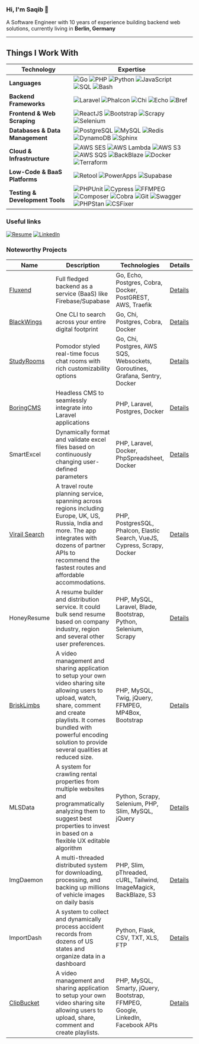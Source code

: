 ### Hi, I'm Saqib 👋
A Software Engineer with 10 years of experience building backend web solutions, currently living in **Berlin, Germany**

---

## **Things I Work With**  

| **Technology**         | **Expertise** |
|------------------------|--------------|
| **Languages**         | ![Go](https://img.shields.io/badge/-Go-00ADD8?logo=go&logoColor=white) ![PHP](https://img.shields.io/badge/-PHP-777BB4?logo=php&logoColor=white) ![Python](https://img.shields.io/badge/-Python-3776AB?logo=python&logoColor=white) ![JavaScript](https://img.shields.io/badge/-JavaScript-F7DF1E?logo=javascript&logoColor=black) ![SQL](https://img.shields.io/badge/-SQL-4479A1?logo=postgresql&logoColor=white) ![Bash](https://img.shields.io/badge/-Bash-4EAA25?logo=gnu-bash&logoColor=white) |
| **Backend Frameworks** | ![Laravel](https://img.shields.io/badge/-Laravel-FF2D20?logo=laravel&logoColor=white) ![Phalcon](https://img.shields.io/badge/-Phalcon-4F5B93?logo=phalcon&logoColor=white) ![Chi](https://img.shields.io/badge/-Chi-02A9E0?logo=go&logoColor=white) ![Echo](https://img.shields.io/badge/-Echo-00ADD8?logo=go&logoColor=white) ![Bref](https://img.shields.io/badge/-Bref-FF9900?logo=serverless&logoColor=white) |
| **Frontend & Web Scraping** | ![ReactJS](https://img.shields.io/badge/-ReactJS-61DAFB?logo=react&logoColor=white) ![Bootstrap](https://img.shields.io/badge/-Bootstrap-7952B3?logo=bootstrap&logoColor=white) ![Scrapy](https://img.shields.io/badge/-Scrapy-2C2D72?logo=scrapy&logoColor=white) ![Selenium](https://img.shields.io/badge/-Selenium-43B02A?logo=selenium&logoColor=white) |
| **Databases & Data Management** | ![PostgreSQL](https://img.shields.io/badge/-PostgreSQL-336791?logo=postgresql&logoColor=white) ![MySQL](https://img.shields.io/badge/-MySQL-4479A1?logo=mysql&logoColor=white) ![Redis](https://img.shields.io/badge/-Redis-DC382D?logo=redis&logoColor=white) ![DynamoDB](https://img.shields.io/badge/-DynamoDB-4053D6?logo=amazon-dynamodb&logoColor=white) ![Sphinx](https://img.shields.io/badge/-Sphinx-531B93?logo=sphinx&logoColor=white) |
| **Cloud & Infrastructure** | ![AWS SES](https://img.shields.io/badge/-AWS%20SES-569A31?logo=amazon-aws&logoColor=white) ![AWS Lambda](https://img.shields.io/badge/-AWS%20Lambda-FF9900?logo=amazon-aws&logoColor=white) ![AWS S3](https://img.shields.io/badge/-AWS%20S3-569A31?logo=amazon-aws&logoColor=white) ![AWS SQS](https://img.shields.io/badge/-AWS%20SQS-569A31?logo=amazon-aws&logoColor=white) ![BackBlaze](https://img.shields.io/badge/-BackBlaze-0052CC?logo=backblaze&logoColor=white) ![Docker](https://img.shields.io/badge/-Docker-2496ED?logo=docker&logoColor=white) ![Terraform](https://img.shields.io/badge/-Terraform-623CE4?logo=terraform&logoColor=white) |
| **Low-Code & BaaS Platforms** | ![Retool](https://img.shields.io/badge/-Retool-FF6A00?logo=retool&logoColor=white) ![PowerApps](https://img.shields.io/badge/-PowerApps-742774?logo=microsoft-power-apps&logoColor=white) ![Supabase](https://img.shields.io/badge/-Supabase-3ECF8E?logo=supabase&logoColor=white) |
| **Testing & Development Tools** | ![PHPUnit](https://img.shields.io/badge/-PHPUnit-2C2D72?logo=phpunit&logoColor=white) ![Cypress](https://img.shields.io/badge/-Cypress-17202C?logo=cypress&logoColor=white) ![FFMPEG](https://img.shields.io/badge/-FFMPEG-007ACC?logo=ffmpeg&logoColor=white) ![Composer](https://img.shields.io/badge/-Composer-885630?logo=composer&logoColor=white) ![Cobra](https://img.shields.io/badge/-Cobra-00ADD8?logo=go&logoColor=white) ![Git](https://img.shields.io/badge/-Git-F05032?logo=git&logoColor=white) ![Swagger](https://img.shields.io/badge/-Swagger-85EA2D?logo=swagger&logoColor=black) ![PHPStan](https://img.shields.io/badge/-PHPStan-05388A?logo=php&logoColor=white) ![CSFixer](https://img.shields.io/badge/-CSFixer-42B883?logo=php&logoColor=white) |


### Useful links
[![Resume](https://img.shields.io/badge/-Resume-blue?logo=googledrive&logoColor=white)](https://drive.google.com/file/d/1C2biOMi54vXeRUrWF7Yz8zzyfN4RFp1d/view?usp=sharing)
[![LinkedIn](https://img.shields.io/badge/-LinkedIn-0077B5?logo=linkedin&logoColor=white)](https://linkedin.com/in/sakydev)

### Noteworthy Projects
| Name                                                 | Description                                   | Technologies                                                     | Details                                                                 |
|------------------------------------------------------|-----------------------------------------------|------------------------------------------------------------------|-------------------------------------------------------------------------|
| [Fluxend](https://github.com/fluxendd/fluxend)  | Full fledged backend as a service (BaaS) like Firebase/Supabase | Go, Echo, Postgres, Cobra, Docker, PostGREST, AWS, Traefik                                       | [Details](https://github.com/sakydev/sakydev/blob/main/fluxton.md)   |
| [BlackWings](https://github.com/sakydev/blackwings)  | One CLI to search across your entire digital footprint | Go, Chi, Postgres, Cobra, Docker                                       | [Details](https://github.com/sakydev/sakydev/blob/main/blackwings.md)   |
| [StudyRooms](https://knowunity.com/about/download)                                           | Pomodor styled real-time focus chat rooms with rich customizability options | Go, Chi, Postgres, AWS SQS, Websockets, Goroutines, Grafana, Sentry, Docker              | [Details](https://github.com/sakydev/sakydev/blob/main/studyrooms.md)   |
| [BoringCMS](https://github.com/sakydev/BoringCMS)    | Headless CMS to seamlessly integrate into Laravel applications | PHP, Laravel, Postgres, Docker                                   | [Details](https://github.com/sakydev/sakydev/blob/main/boringcms.md)    |
| SmartExcel                                           | Dynamically format and validate excel files based on continuously changing user-defined parameters | PHP, Laravel, Docker, PhpSpreadsheet, Docker                             | [Details](https://github.com/sakydev/sakydev/blob/main/smartexcel.md)   |
| [Virail Search](https://www.virail.com/)                                        | A travel route planning service, spanning across regions including Europe, UK, US, Russia, India and more. The app integrates with dozens of partner APIs to recommend the fastest routes and affordable accommodations. | PHP, PostgresSQL, Phalcon, Elastic Search, VueJS, Cypress, Scrapy, Docker | [Details](https://github.com/sakydev/sakydev/blob/main/virailsearch.md) |
| HoneyResume                                          | A resume builder and distribution service. It could bulk send resume based on company industry, region and several other user preferences. | PHP, MySQL, Laravel, Blade, Bootstrap, Python, Selenium, Scrapy | [Details](https://github.com/sakydev/sakydev/blob/main/honeyresume.md)  |
| [BriskLimbs](https://github.com/sakydev/brisklimbs)  | A video management and sharing application to setup your own video sharing site allowing users to upload, watch, share, comment and create playlists. It comes bundled with powerful encoding solution to provide several qualities at reduced size. | PHP, MySQL, Twig, jQuery, FFMPEG, MP4Box, Bootstrap             | [Details](https://github.com/sakydev/sakydev/blob/main/brisklimbs.md)   |
| MLSData                                              | A system for crawling rental properties from multiple websites and programmatically analyzing them to suggest best properties to invest in based on a flexible UX editable algorithm | Python, Scrapy, Selenium, PHP, Slim, MySQL, jQuery               | [Details](https://github.com/sakydev/sakydev/blob/main/mlsdata.md)      |
| ImgDaemon                                            | A multi-threaded distributed system for downloading, processing, and backing up millions of vehicle images on daily basis | PHP, Slim, pThreaded, cURL, Tailwind, ImageMagick, BackBlaze, S3 | [Details](https://github.com/sakydev/sakydev/blob/main/imgdaemon.md)    |
| ImportDash                                           | A system to collect and dynamically process accident records from dozens of US states and organize data in a dashboard | Python, Flask, CSV, TXT, XLS, FTP                                                    | [Details](https://github.com/sakydev/sakydev/blob/main/importdash.md)   |
| [ClipBucket](https://github.com/arslancb/clipbucket) | A video management and sharing application to setup your own video sharing site allowing users to upload, share, comment and create playlists. | PHP, MySQL, Smarty, jQuery, Bootstrap, FFMPEG, Google, LinkedIn, Facebook APIs | [Details](https://github.com/sakydev/sakydev/blob/main/clipbucket.md)   |
